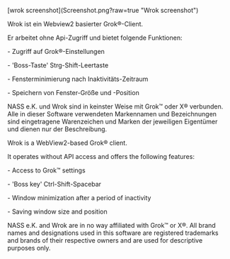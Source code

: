 \[wrok screenshot](Screenshot.png?raw=true "Wrok screenshot")


Wrok ist ein Webview2 basierter Grok®-Client.


Er arbeitet ohne Api-Zugriff und bietet folgende Funktionen:

\- Zugriff auf Grok®-Einstellungen

\- 'Boss-Taste' Strg-Shift-Leertaste

\- Fensterminimierung nach Inaktivitäts-Zeitraum

\- Speichern von Fenster-Größe und -Position


NASS e.K. und Wrok sind in keinster Weise mit Grok™ oder X® verbunden. Alle in dieser Software verwendeten Markennamen und Bezeichnungen sind eingetragene Warenzeichen und Marken der jeweiligen Eigentümer und dienen nur der Beschreibung.

 

Wrok is a WebView2-based Grok® client.



It operates without API access and offers the following features:



\- Access to Grok™ settings

\- 'Boss key' Ctrl-Shift-Spacebar

\- Window minimization after a period of inactivity

\- Saving window size and position



NASS e.K. and Wrok are in no way affiliated with Grok™ or X®. All brand names and designations used in this software are registered trademarks and brands of their respective owners and are used for descriptive purposes only.

